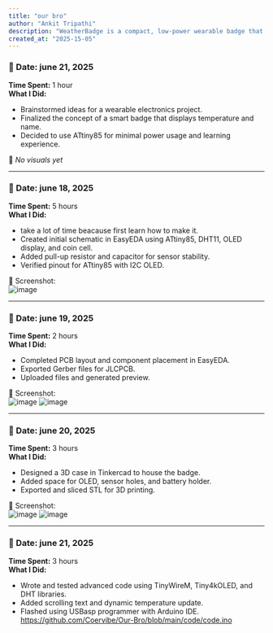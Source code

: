 ```yaml
---
title: "our bro"
author: "Ankit Tripathi"
description: "WeatherBadge is a compact, low-power wearable badge that senses and displays real-time temperature using a digital sensor and shows it on a stylish OLED screen. Built using the lightweight ATtiny85 microcontroller, this device is powered by a coin cell battery and designed to be worn like a name badge or keychain.The display scrolls your name or custom message along with the current ambient temperature in Celsius. It’s simple, elegant, and fun — a perfect conversation starter and beginner-friendly embedded hardware project."
created_at: "2025-15-05"
---
```



### 📅 Date: june 21, 2025  
**Time Spent:** 1 hour  
**What I Did:**  
- Brainstormed ideas for a wearable electronics project.  
- Finalized the concept of a smart badge that displays temperature and name.  
- Decided to use ATtiny85 for minimal power usage and learning experience.

📸 *No visuals yet*

---



### 📅 Date: june 18, 2025  
**Time Spent:** 5 hours  
**What I Did:**
- take a lot of time  beacause first learn how to make it.
- Created initial schematic in EasyEDA using ATtiny85, DHT11, OLED display, and coin cell.  
- Added pull-up resistor and capacitor for sensor stability.  
- Verified pinout for ATtiny85 with I2C OLED.

📸 Screenshot:  
![image](https://github.com/Coervibe/Our-Bro/blob/main/pcb/schematic.png)

---

### 📅 Date: june 19, 2025  
**Time Spent:** 2 hours  
**What I Did:**  
- Completed PCB layout and component placement in EasyEDA.  
- Exported Gerber files for JLCPCB.  
- Uploaded files and generated preview.

📸 Screenshot:  
![image](https://github.com/Coervibe/Our-Bro/blob/main/pcb/pcb.png)
![image](https://github.com/Coervibe/Our-Bro/blob/main/pcb/3d%20pcb.png)

---

### 📅 Date: june 20, 2025  
**Time Spent:** 3 hours  
**What I Did:**  
- Designed a 3D case in Tinkercad to house the badge.  
- Added space for OLED, sensor holes, and battery holder.  
- Exported and sliced STL for 3D printing.

📸 Screenshot:  
![image](https://github.com/Coervibe/Our-Bro/blob/main/cad/case1.png)
![image](https://github.com/Coervibe/Our-Bro/blob/main/cad/case2.png)

---

### 📅 Date: june 21, 2025  
**Time Spent:** 3 hours  
**What I Did:**  
- Wrote and tested advanced code using TinyWireM, Tiny4kOLED, and DHT libraries.  
- Added scrolling text and dynamic temperature update.  
- Flashed using USBasp programmer with Arduino IDE.
https://github.com/Coervibe/Our-Bro/blob/main/code/code.ino





